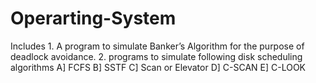 # Operarting-System
Includes 1. A program to simulate Banker’s Algorithm for the purpose of deadlock avoidance. 2. programs to simulate following disk  scheduling algorithms A] FCFS B] SSTF C] Scan or Elevator D] C-SCAN E] C-LOOK
